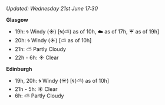 *Updated: Wednesday 21st June 17:30*

**Glasgow**

* 19h: :cyclone: Windy (:sunny:) [:cyclone:(:partly_sunny:) as of 10h, :cloud: as of 17h, :umbrella: as of 19h]
* 20h: :cyclone: Windy (:sunny:) [:partly_sunny: as of 10h]
* 21h: :partly_sunny: Partly Cloudy
* 22h - 6h: :sunny: Clear

**Edinburgh**

* 19h, 20h: :cyclone: Windy (:sunny:) [:cyclone:(:partly_sunny:) as of 10h]
* 21h - 5h: :sunny: Clear
* 6h: :partly_sunny: Partly Cloudy

